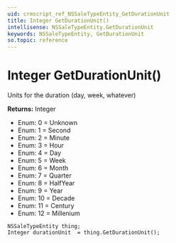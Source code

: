 ```yaml
---
uid: crmscript_ref_NSSaleTypeEntity_GetDurationUnit
title: Integer GetDurationUnit()
intellisense: NSSaleTypeEntity.GetDurationUnit
keywords: NSSaleTypeEntity, GetDurationUnit
so.topic: reference
---
```


# Integer GetDurationUnit()

Units for the duration (day, week, whatever)

**Returns:** Integer

* Enum: 0 = Unknown 
* Enum: 1 = Second 
* Enum: 2 = Minute 
* Enum: 3 = Hour 
* Enum: 4 = Day 
* Enum: 5 = Week 
* Enum: 6 = Month 
* Enum: 7 = Quarter 
* Enum: 8 = HalfYear 
* Enum: 9 = Year 
* Enum: 10 = Decade 
* Enum: 11 = Century 
* Enum: 12 = Millenium 

```crmscript
NSSaleTypeEntity thing;
Integer durationUnit  = thing.GetDurationUnit();
```

